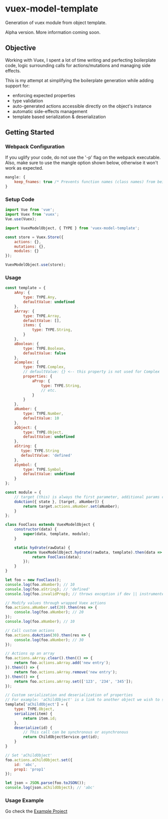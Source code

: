 # vuex-model-template
Generation of vuex module from object template.

Alpha version. More information coming soon.

## Objective
Working with Vuex, I spent a lot of time writing and perfecting boilerplate code, logic surrounding calls for actions/mutations and managing side effects.

This is my attempt at simplifying the boilerplate generation while adding support for:
* enforcing expected properties
* type validation
* auto-generated actions accessible directly on the object's instance
* automatic side-effects management
* template based serialization & deserialization

## Getting Started
### Webpack Configuration
If you uglify your code, do not use the '-p' flag on the webpack executable. Also, make sure to use the mangle option shown below, otherwise it won't work as expected.

```javascript
mangle: {
    keep_fnames: true /* Prevents function names (class names) from being compressed */
}
```

### Setup Code
```javascript
import Vue from 'vue';
import Vuex from 'vuex';
Vue.use(Vuex);

import VuexModelObject, { TYPE } from 'vuex-model-template';

const store = Vuex.Store({
    actions: {},
    mutations: {},
    modules: {}
});

VuexModelObject.use(store);
```

### Usage
```javascript
const template = {
    aAny: {
        type: TYPE.Any,
        defaultValue: undefined
    },
    aArray: {
        type: TYPE.Array,
        defaultValue: [],
        items: {
            type: TYPE.String,
        }
    },
    aBoolean: {
        type: TYPE.Boolean,
        defaultValue: false
    },
    aComplex: {
        type: TYPE.Complex,
        // defaultValue: {} <-- this property is not used for Complex
        properties: {
            aProp: {
                type: TYPE.String,
                // etc.
            }
        }
    },
    aNumber: {
        type: TYPE.Number,
        defaultValue: 10
    },
    aObject: {
        type: TYPE.Object,
        defaultValue: undefined
    },
    aString: {
       type: TYPE.String
       defaultValue: 'defined'
    },
    aSymbol: {
        type: TYPE.Symbol,
        defaultValue: undefined
    }
};

const module = {
    // target (this) is always the first parameter, additional params come after
    doAction({ state }, [target, aNumber]) {
        return target.actions.aNumber.set(aNumber);
    }
};

class FooClass extends VuexModelObject {
    constructor(data) {
        super(data, template, module);
    }

    static hydrate(rawData) {
        return VuexModelObject.hydrate(rawData, template).then(data => {
            return FooClass(data);
        });
    }
}

let foo = new FooClass();
console.log(foo.aNumber); // 10
console.log(foo.aString); // 'defined'
console.log(foo.invalidProp); // throws exception if dev || instrumented builds (wrapped in proxy)

// Modify values through wrapped Vuex actions
foo.actions.aNumber.set(20).then(res => {
    console.log(foo.aNumber); // 20
});
console.log(foo.aNumber); // 10

// Call custom actions
foo.actions.doAction(30).then(res => {
    console.log(foo.aNumber); // 30
});

// Actions op an array
foo.actions.aArray.clear().then(() => {
    return foo.actions.aArray.add('new entry');
}).then(() => {
    return foo.actions.aArray.remove('new entry');
}).then(() => {
    return foo.actions.aArray.set(['123', '234', '345']);
});

// Custom serialization and deserialization of properties
// For example: 'aChildObject' is a link to another object we wish to save as a string (id) and to expand as a full-fledged object whem running.
template['aChildObject'] = {
    type: TYPE.Object,
    serialize(item) {
        return item.id;
    },
    deserialize(id) {
        // This call can be synchronous or asynchronous
        return ChildObjectService.get(id);
    }
}

// Set 'aChildObject'
foo.actions.aChildObject.set({
    id: 'abc',
    prop1: 'prop1'
});

let json = JSON.parse(foo.toJSON());
console.log(json.aChildObject); // 'abc'
```

### Usage Example
Go check the [Example Project](example)
